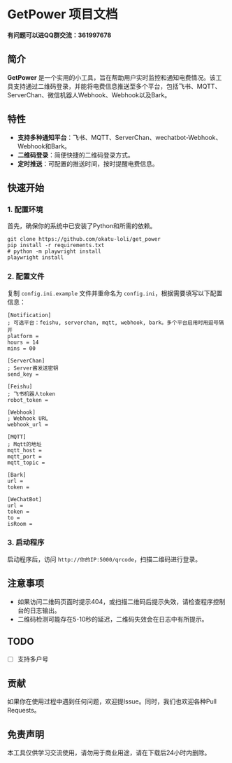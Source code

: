 # GetPower 项目文档

**有问题可以进QQ群交流：361997678**

## 简介

**GetPower** 是一个实用的小工具，旨在帮助用户实时监控和通知电费情况。该工具支持通过二维码登录，并能将电费信息推送至多个平台，包括飞书、MQTT、ServerChan、微信机器人Webhook、Webhook以及Bark。

## 特性

- **支持多种通知平台**：飞书、MQTT、ServerChan、wechatbot-Webhook、Webhook和Bark。
- **二维码登录**：简便快捷的二维码登录方式。
- **定时推送**：可配置的推送时间，按时提醒电费信息。

## 快速开始

### 1. 配置环境

首先，确保你的系统中已安装了Python和所需的依赖。
```
git clone https://github.com/okatu-loli/get_power
pip install -r requirements.txt
# python -m playwright install
playwright install
```

### 2. 配置文件

复制 `config.ini.example` 文件并重命名为 `config.ini`，根据需要填写以下配置信息：

```plaintext
[Notification]
; 可选平台：feishu, serverchan, mqtt, webhook, bark。多个平台启用时用逗号隔开
platform =
hours = 14
mins = 00

[ServerChan]
; Server酱发送密钥
send_key =

[Feishu]
; 飞书机器人token
robot_token =

[Webhook]
; Webhook URL
webhook_url =

[MQTT]
; Mqtt的地址
mqtt_host =
mqtt_port =
mqtt_topic =

[Bark]
url =
token =

[WeChatBot]
url =
token =
to =
isRoom =
```

### 3. 启动程序

启动程序后，访问 `http://你的IP:5000/qrcode`，扫描二维码进行登录。

## 注意事项

- 如果访问二维码页面时提示404，或扫描二维码后提示失效，请检查程序控制台的日志输出。
- 二维码检测可能存在5-10秒的延迟，二维码失效会在日志中有所提示。

## TODO

- [ ] 支持多户号

## 贡献

如果你在使用过程中遇到任何问题，欢迎提Issue。同时，我们也欢迎各种Pull Requests。

## 免责声明

本工具仅供学习交流使用，请勿用于商业用途，请在下载后24小时内删除。
